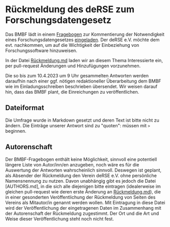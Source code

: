 # Rückmeldung des deRSE zum Forschungsdatengesetz

Das BMBF lädt in einem [Fragebogen](https://www.bmbf.de/SharedDocs/Downloads/de/2023/230306-forschungsdatengesetz-fragebogen.html) zur Kommentierung der Notwendigkeit eines Forschungsdatengesetzes [eingeladen](https://www.bmbf.de/SharedDocs/Downloads/de/2023/230306-forschungsdatengesetz-Einladungsschreiben.html).
Der deRSE e.V. möchte dem evt. nachkommen, um auf die Wichtigkeit der Einbeziehung von Forschungssoftware hinzuweisen.

In der Datei [Rückmeldung.md](Rückmeldung.md) laden wir an diesem Thema Interessierte ein, per pull-request Änderungen und Hinzufügungen vorzunehmen.

Die so bis zum 10.4.2023 um 9 Uhr gesammelten Antworten werden daraufhin nach einer ggf. nötigen redaktioneller Überarbeitung dem BMBF wie im Einladungsschreiben beschrieben übersendet.
Wir weisen darauf hin, dass das BMBF plant, die Einreichungen zu veröffentlichen.

## Dateiformat

Die Umfrage wurde in Markdown gesetzt und deren Text ist bitte nicht zu ändern.
Die Einträge unserer Antwort sind zu "quoten": müssen mit ```> ``` beginnen.

## Autorenschaft

Der BMBF-Fragebogen enthält keine Möglichkeit, sinnvoll eine potentiell längere Liste von Autor/inn/en anzugeben, noch wäre es für die Auswertung der Antworten wahrscheinlich sinnvoll.
Deswegen ist geplant, als Absender der Rückmeldung den Verein deRSE e.V. ohne persönliche Namensnennung zu nutzen.
Davon unabhängig gibt es jedoch die Datei [AUTHORS.md], in die sich alle diejenigen bitte eintragen (idealerweise im gleichen pull-request wie deren erste Änderung an [Rückmeldung.md](Rückmeldung.md)), die in einer gesonderten Veröffentlichung der Rückmeldung von Seiten des Vereins als Mitautor/in genannt werden wollen.
Mit Eintragung in diese Datei wird der Veröffentlichung der eingetragenen Daten im Zusammenhang mit der Autorenschaft der Rückmeldung zugestimmt.
Der Ort und die Art und Weise dieser Veröffentlichung steht noch nicht fest.


